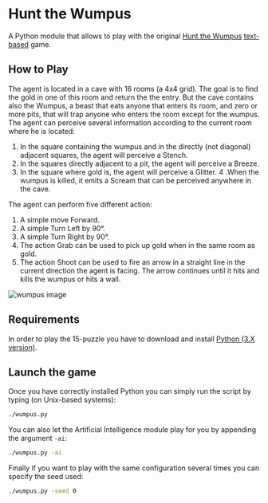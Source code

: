 # Hunt the Wumpus
A Python module that allows to play with the original [Hunt the Wumpus](http://en.wikipedia.org/wiki/Hunt_the_Wumpus) [text-based](http://en.wikipedia.org/wiki/Text-based_game) game.


## How to Play
The agent is located in a cave with 16 rooms (a 4x4 grid). The goal is to find the gold in one of this room and return the the entry. But the cave contains also the Wumpus, a beast that eats anyone that enters its room, and zero or more pits, that will trap anyone who enters the room except for the wumpus.
The agent can perceive several information according to the current room where he is located:

1. In the square containing the wumpus and in the directly (not diagonal) adjacent squares, the agent will perceive a Stench.
2. In the squares directly adjacent to a pit, the agent will perceive a Breeze.
3. In the square where gold is, the agent will perceive a Glitter.
4 .When the wumpus is killed, it emits a Scream that can be perceived anywhere in the cave.

The agent can perform five different action:

1. A simple move Forward.
2. A simple Turn Left by 90°.
3. A simple Turn Right by 90°.
4. The action Grab can be used to pick up gold when in the same room as gold.
5. The action Shoot can be used to fire an arrow in a straight line in the current direction the agent is facing. The arrow continues until it hits and kills the wumpus or hits a wall.

![wumpus image](http://i57.tinypic.com/2zovsit.jpg)


## Requirements
In order to play the 15-puzzle you have to download and install [Python (3.X version)](https://www.python.org/downloads/).


## Launch the game
Once you have correctly installed Python you can simply run the script by typing (on Unix-based systems):
```bash
./wumpus.py
```
You can also let the Artificial Intelligence module play for you by appending the argument `-ai`:
```bash
./wumpus.py -ai
```
Finally if you want to play with the same configuration several times you can specify the seed used:
```bash
./wumpus.py -seed 0
```